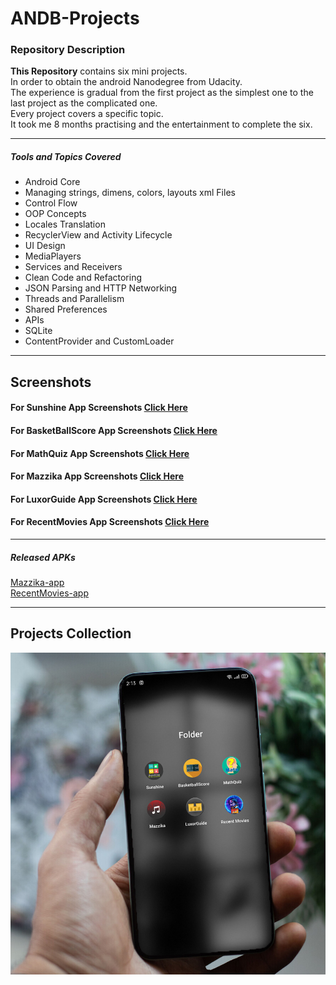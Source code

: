 # ANDB-Projects


### Repository Description 

<b>This Repository</b> contains six mini projects. </br> 
In order to obtain the android Nanodegree from Udacity. </br>
The experience is gradual from the first project as the simplest one to the last project as the complicated one. </br>
Every project covers a specific topic. </br>
It took me 8 months practising and the entertainment to complete the six. </br> 

***

##### Tools and Topics Covered

- Android Core
- Managing strings, dimens, colors, layouts xml Files
- Control Flow
- OOP Concepts
- Locales Translation
- RecyclerView and Activity Lifecycle
- UI Design
- MediaPlayers
- Services and Receivers
- Clean Code and Refactoring
- JSON Parsing and HTTP Networking
- Threads and Parallelism
- Shared Preferences
- APIs
- SQLite
- ContentProvider and CustomLoader

***

## Screenshots

#### For Sunshine App Screenshots [Click Here](https://github.com/Kareem100/ANDB-Projects/tree/main/1-Sunshine/app/src/screenshots)

#### For BasketBallScore App Screenshots [Click Here](https://github.com/Kareem100/ANDB-Projects/tree/main/2-BasketballScore/app/src/screenshots)

#### For MathQuiz App Screenshots [Click Here](https://github.com/Kareem100/ANDB-Projects/tree/main/3-MathQuiz/app/src/screenshots)

#### For Mazzika App Screenshots [Click Here](https://github.com/Kareem100/ANDB-Projects/tree/main/4-Mazzika/app/src/screenshots)

#### For LuxorGuide App Screenshots [Click Here](https://github.com/Kareem100/ANDB-Projects/tree/main/5-LuxorGuide/app/src/screenshots)

#### For RecentMovies App Screenshots [Click Here](https://github.com/Kareem100/ANDB-Projects/tree/main/6-RecentMovies/app/src/screenshots)

*** 

##### Released APKs

[Mazzika-app](https://drive.google.com/file/d/17tvp8mDli6Loq4JCxOudPmU0D1gDmj2A/view?usp=sharing)
</br>
[RecentMovies-app](https://drive.google.com/file/d/1C-gRCAaAeTEkmP72kJxWjZrub0Nyi2xR/view?usp=sharing)

***

## Projects Collection

![](six_apps_collection.jpg)
